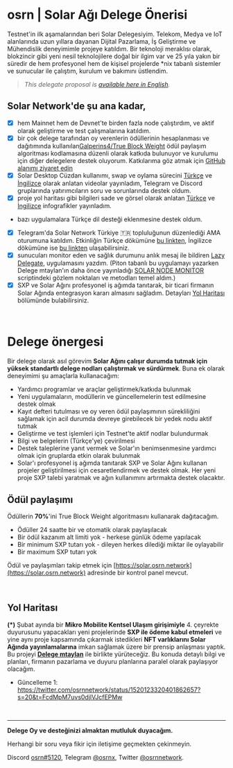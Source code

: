 # osrn | Solar Ağı Delege Önerisi
Testnet'in ilk aşamalarından beri Solar Delegesiyim. Telekom, Medya ve IoT alanlarında uzun yıllara dayanan Dijital Pazarlama, İş Geliştirme ve Mühendislik deneyimimle projeye katıldım. Bir teknoloji meraklısı olarak, blokzincir gibi yeni nesil teknolojilere doğal bir ilgim var ve 25 yıla yakın bir süredir de hem profesyonel hem de kişisel projelerde *nix tabanlı sistemler ve sunucular ile çalıştım, kurulum ve bakımını üstlendim.

> *This delegate proposal is [available here in English](https://delegates.solar.org/delegates/osrn).*

## Solar Network'de şu ana kadar,

- [x] hem Mainnet hem de Devnet'te birden fazla node çalıştırdım, ve aktif olarak geliştirme ve test çalışmalarına katıldım.
- [x] bir çok delege tarafından oy verenlerin ödüllerinin hesaplanması ve dağıtımında kullanılan[Galperins4/True Block Weight](https://github.com/galperins4/core2_tbw) ödül paylaşım algoritması kodlamasına düzenli olarak katkıda bulunuyor ve kurulumu için diğer delegelere destek oluyorum. Katkılarıma göz atmak için [GitHub alanımı ziyaret edin](https://github.com/osrn/core2_tbw)
- [x] Solar Desktop Cüzdan kullanımı, swap ve oylama sürecini [Türkçe](https://youtu.be/WA38JbE3MlE) ve [İngilizce](https://youtu.be/W4qAOb50Pcw) olarak anlatan videolar yayınladım, Telegram ve Discord gruplarında yatırımcıların soru ve sorunlarında destek oldum.
- [x] proje yol haritası gibi bilgileri sade ve görsel olarak anlatan [Türkçe](https://osrn.github.io/solar/solar-roadmap-2022-infogx-tr.jpg) ve [İngilizce](https://osrn.github.io/solar/solar-roadmap-2022-infogx-en.jpg) infografikler yayınladım.
- bazı uygulamalara Türkçe dil desteği eklenmesine destek oldum.
- [x] Telegram'da Solar Network Türkiye 🇹🇷 topluluğunun düzenlediği AMA oturumuna katıldım. Etkinliğin Türkçe dökümüne [bu linkten](https://t.me/solarnetwork_tr/17902), İngilizce dökümüne ise [bu linkten](https://youtu.be/howzWfVJUgA) ulaşabilirsiniz.
- [x] sunucuları monitor eden ve sağlık durumunu anlık mesaj ile bildiren [Lazy Delegate](https://github.com/osrn/lazy-delegate), uygulamasını yazdım. (Piton tabanlı bu uygulamayı yazarken Delege mtaylan'ın daha önce yayınladığı [SOLAR NODE MONITOR](https://github.com/mtaylan/SOLAR_NODE_Monitor_Discord) scriptindeki gözlem noktaları ve metodları temel aldım.)
- [x] SXP ve Solar Ağını profesyonel iş ağımda tanıtarak, bir ticari firmanın Solar Ağında entegrasyon kararı almasını sağladım. Detayları [Yol Haritası](#yol-haritası) bölümünde bulabilirsiniz.

<br>

# Delege önergesi
Bir delege olarak asıl görevim **Solar Ağını çalışır durumda tutmak için yüksek standartlı delege nodları çalıştırmak ve sürdürmek**. Buna ek olarak deneyimimi şu amaçlarla kullanacağım:
- Yardımcı programlar ve araçlar geliştirmek/katkıda bulunmak
- Yeni uygulamaların, modüllerin ve güncellemelerin test edilmesine destek olmak
- Kayıt defteri tutulması ve oy veren ödül paylaşımının sürekliliğini sağlamak için acil durumda devreye girebilecek bir yedek nodu aktif tutmak
- Geliştirme ve test işlemleri için Testnet'te aktif nodlar bulundurmak
- Bilgi ve belgelerin (Türkçe'ye) çevirilmesi
- Destek taleplerine yanıt vermek ve Solar'ın benimsenmesine yardımcı olmak için gruplarda etkin olarak bulunmak
- Solar'ı profesyonel iş ağımda tanıtarak SXP ve Solar Ağını kullanan projeler geliştirilmesi için cesaretlendirmek ve destek olmak. Her yeni proje SXP talebi yaratmak ve ağın kullanımını artırmakta destek olacaktır.

## Ödül paylaşımı
Ödüllerin **70%**'ini True Block Weight algoritmasını kullanarak dağıtacağım.
- Ödüller 24 saatte bir ve otomatik olarak paylaşılacak
- Bir ödül kazanım alt limiti yok - herkese günlük ödeme yapılacak
- Bir minimum SXP tutarı yok - dileyen herkes dilediği miktar ile oylayabilir
- Bir maximum SXP tutarı yok

 Ödül ve paylaşımları takip etmek için [https://solar.osrn.network](https://solar.osrn.network) adresinde bir kontrol panel mevcut.

<br>

## Yol Haritası
**(*)** Şubat ayında bir **Mikro Mobilite Kentsel Ulaşım girişimiyle** 4. çeyrekte duyurusunu yapacakları yeni projelerinde **SXP ile ödeme kabul etmeleri** ve yine aynı proje kapsamında çıkarmak istedikleri **NFT varlıklarını  Solar Ağında yayınlamalarına** imkan sağlamak üzere bir prensip anlaşması yaptık. Bu projeyi **[Delege mtaylan](https://delegates.solar.org/sxp/delegates/mtaylan)** ile birlikte yürüteceğiz. Bu konuda detaylı bilgi ve planları, firmanın pazarlama ve duyuru planlarına paralel olarak paylaşıyor olacağım.

- Güncelleme 1: https://twitter.com/osrnnetwork/status/1520123320401862657?s=20&t=FcdMpM7uvs0djlVJcfEPMw

<br>

---
**Delege Oy ve desteğinizi almaktan mutluluk duyacağım.**

Herhangi bir soru veya fikir için iletişime geçmekten çekinmeyin.

Discord [osrn#5120](https://discordapp.com/users/934889170139222077), Telegram [@osrnx](https://t.me/osrnx), Twitter [@osrnnetwork](https://twitter.com/osrnnetwork).
